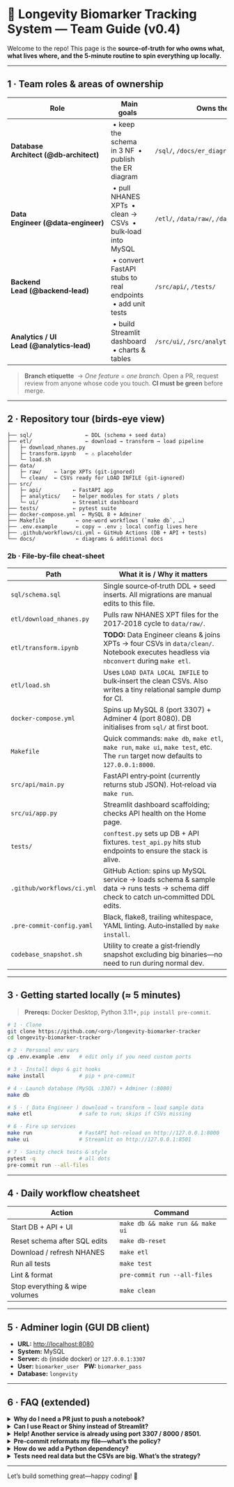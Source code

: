 
# 🧬 Longevity Biomarker Tracking System — Team Guide (v0.4)

Welcome to the repo! This page is the **source‑of‑truth for who owns what, what lives where, and the 5‑minute routine to spin everything up locally.**

---

## 1 · Team roles & areas of ownership

|  Role                                     |  Main goals                                                  |  Owns these paths                                     |
| ----------------------------------------- | ------------------------------------------------------------ | ----------------------------------------------------- |
| **Database Architect (@db‑architect)**    |  • keep the schema in 3 NF  • publish the ER diagram         |  `/sql/`, `/docs/er_diagram.*`                        |
| **Data Engineer (@data‑engineer)**        |  • pull NHANES XPTs  • clean → CSVs  • bulk‑load into MySQL  |  `/etl/`, `/data/raw/`, `/data/clean/`, `/notebooks/` |
| **Backend Lead (@backend‑lead)**          |  • convert FastAPI stubs to real endpoints  • add unit tests |  `/src/api/`, `/tests/`                               |
| **Analytics / UI Lead (@analytics‑lead)** |  • build Streamlit dashboard  • charts & tables              |  `/src/ui/`, `/src/analytics/`                        |

> **Branch etiquette**  → *One feature = one branch.* Open a PR, request review from anyone whose code you touch. **CI must be green** before merge.

---

## 2 · Repository tour (birds‑eye view)

```
├── sql/                 ← DDL (schema + seed data)
├── etl/                 ← download → transform → load pipeline
│   ├─ download_nhanes.py
│   ├─ transform.ipynb   ← ⚠️ placeholder
│   └─ load.sh
├── data/
│   ├─ raw/    ← large XPTs (git‑ignored)
│   └─ clean/  ← CSVs ready for LOAD INFILE (git‑ignored)
├── src/
│   ├─ api/          ← FastAPI app
│   ├─ analytics/    ← helper modules for stats / plots
│   └─ ui/           ← Streamlit dashboard
├── tests/           ← pytest suite
├── docker-compose.yml  ← MySQL 8 + Adminer
├── Makefile          ← one‑word workflows (`make db`, …)
├── .env.example      ← copy → .env ; local config lives here
├── .github/workflows/ci.yml ← GitHub Actions (DB + API + tests)
└── docs/             ← diagrams & additional docs
```

### 2b · File‑by‑file cheat‑sheet

| Path                       | What it is / Why it matters                                                                                                             |
| -------------------------- | --------------------------------------------------------------------------------------------------------------------------------------- |
| `sql/schema.sql`           | Single source‑of‑truth DDL + seed inserts. All migrations are manual edits to this file.                                                |
| `etl/download_nhanes.py`   | Pulls raw NHANES XPT files for the 2017‑2018 cycle to `data/raw/`.                                                                      |
| `etl/transform.ipynb`      | **TODO:** Data Engineer cleans & joins XPTs → four CSVs in `data/clean/`. Notebook executes headless via `nbconvert` during `make etl`. |
| `etl/load.sh`              | Uses `LOAD DATA LOCAL INFILE` to bulk‑insert the clean CSVs. Also writes a tiny relational sample dump for CI.                          |
| `docker-compose.yml`       | Spins up MySQL 8 (port 3307) + Adminer 4 (port 8080). DB initialises from `sql/` at first boot.                                         |
| `Makefile`                 | Quick commands: `make db`, `make etl`, `make run`, `make ui`, `make test`, etc. The `run` target now defaults to `127.0.0.1:8000`.      |
| `src/api/main.py`          | FastAPI entry‑point (currently returns stub JSON). Hot‑reload via `make run`.                                                           |
| `src/ui/app.py`            | Streamlit dashboard scaffolding; checks API health on the Home page.                                                                    |
| `tests/`                   | `conftest.py` sets up DB + API fixtures. `test_api.py` hits stub endpoints to ensure the stack is alive.                                |
| `.github/workflows/ci.yml` | GitHub Action: spins up MySQL service → loads schema & sample data → runs tests → schema diff check to catch un‑committed DDL edits.    |
| `.pre-commit-config.yaml`  | Black, flake8, trailing whitespace, YAML linting. Auto‑installed by `make install`.                                                     |
| `codebase_snapshot.sh`     | Utility to create a gist‑friendly snapshot excluding big binaries—no need to run during normal dev.                                     |

---

## 3 · Getting started locally (≈ 5 minutes)

> **Prereqs:** Docker Desktop, Python 3.11+, `pip install pre-commit`.

```bash
# 1 · Clone
git clone https://github.com/<org>/longevity-biomarker-tracker
cd longevity-biomarker-tracker

# 2 · Personal env vars
cp .env.example .env   # edit only if you need custom ports

# 3 · Install deps & git hooks
make install           # pip + pre‑commit

# 4 · Launch database (MySQL :3307) + Adminer (:8080)
make db

# 5 · ( Data Engineer ) download → transform → load sample data
make etl               # safe to run; skips if CSVs missing

# 6 · Fire up services
make run               # FastAPI hot‑reload on http://127.0.0.1:8000
make ui                # Streamlit on http://127.0.0.1:8501

# 7 · Sanity check tests & style
pytest -q              # all dots
pre-commit run --all-files
```

---

## 4 · Daily workflow cheatsheet

| Action                         | Command                          |
| ------------------------------ | -------------------------------- |
| Start DB + API + UI            | `make db && make run && make ui` |
| Reset schema after SQL edits   | `make db-reset`                  |
| Download / refresh NHANES      | `make etl`                       |
| Run all tests                  | `make test`                      |
| Lint & format                  | `pre-commit run --all-files`     |
| Stop everything & wipe volumes | `make clean`                     |

---

## 5 · Adminer login (GUI DB client)

* **URL:** [http://localhost:8080](http://localhost:8080)
* **System:** MySQL
* **Server:** `db` (inside docker) or `127.0.0.1:3307`
* **User:** `biomarker_user`   **PW:** `biomarker_pass`
* **Database:** `longevity`

---

## 6 · FAQ (extended)

<details><summary><strong>Why do I need a PR just to push a notebook?</strong></summary>
Because CI runs on every PR. That guarantees the DB schema, tests, and code style stay in sync. A quick notebook tweak can still break the build if it changes repo‑wide imports—better to catch it before merge.
</details>

<details><summary><strong>Can I use React or Shiny instead of Streamlit?</strong></summary>
Sure!  The UI lead should feel free to use their preferred tools.  Just mention on Slack and please build in the following minimal
code to show that it connects to the rest of the repo.
1. Adds the minimal scaffold for the new tool.
2. Passes pre‑commit + pytest + CI.
3. Includes a README note on how to run it.
</details>

<details><summary><strong>Help! Another service is already using port 3307 / 8000 / 8501.</strong></summary>
Edit `.env`, change `MYSQL_PORT`, `APP_API_PORT`, or Streamlit’s port in `Makefile` (`make ui` target). Then restart `make db` / `make run`.
</details>

<details><summary><strong>Pre‑commit reformats my file—what’s the policy?</strong></summary>
Anything auto‑changed by pre‑commit (black, flake8 fixes) should simply be committed. If you disagree with a rule, open a Discussion with an example.
</details>

<details><summary><strong>How do we add a Python dependency?</strong></summary>
1. Add it to `requirements.txt` (pin exact version).
2. `pip install -r requirements.txt` and ensure `pre-commit run --all-files` is still green.
3. Push a PR; CI will build a fresh environment and verify nothing breaks.
</details>

<details><summary><strong>Tests need real data but the CSVs are big. What’s the strategy?</strong></summary>
`load.sh` creates a tiny relational dump (`tests/sample_dump.sql`) with < 1 MB of data selected from the latest 10 users. CI restores that to keep test runs fast.
</details>

---

Let’s build something great—happy coding! 🎉
